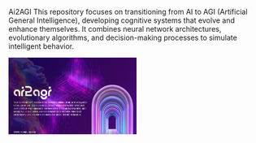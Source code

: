 
Ai2AGI
This repository focuses on transitioning from AI to AGI (Artificial General Intelligence), 
developing cognitive systems that evolve and enhance themselves. It combines neural network architectures, 
evolutionary algorithms, and decision-making processes to simulate intelligent behavior.

<img src="https://github.com/aioneumco/Ai2AGI/blob/main/ai2agi/img/AI2AGI.png" width="50%" />

